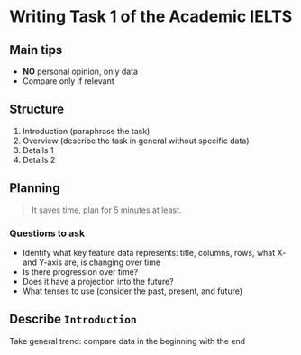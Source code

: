 # Writing Task 1 of the Academic IELTS


## Main tips

- **NO** personal opinion, only data
- Compare only if relevant


## Structure
1. Introduction (paraphrase the task)
2. Overview (describe the task in general without specific data)
3. Details 1
4. Details 2


## Planning
> It saves time, plan for 5 minutes at least.

### Questions to ask
- Identify what key feature data represents: title, columns, rows, what X- and Y-axis are, is changing over time
- Is there progression over time?
- Does it have a projection into the future?
- What tenses to use (consider the past, present, and future)

## Describe `Introduction`

Take general trend: compare data in the beginning with the end
